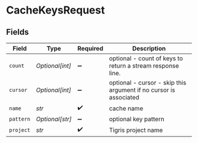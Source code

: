 # CacheKeysRequest


## Fields

| Field                                                             | Type                                                              | Required                                                          | Description                                                       |
| ----------------------------------------------------------------- | ----------------------------------------------------------------- | ----------------------------------------------------------------- | ----------------------------------------------------------------- |
| `count`                                                           | *Optional[int]*                                                   | :heavy_minus_sign:                                                | optional - count of keys to return a stream response line.        |
| `cursor`                                                          | *Optional[int]*                                                   | :heavy_minus_sign:                                                | optional - cursor - skip this argument if no cursor is associated |
| `name`                                                            | *str*                                                             | :heavy_check_mark:                                                | cache name                                                        |
| `pattern`                                                         | *Optional[str]*                                                   | :heavy_minus_sign:                                                | optional key pattern                                              |
| `project`                                                         | *str*                                                             | :heavy_check_mark:                                                | Tigris project name                                               |